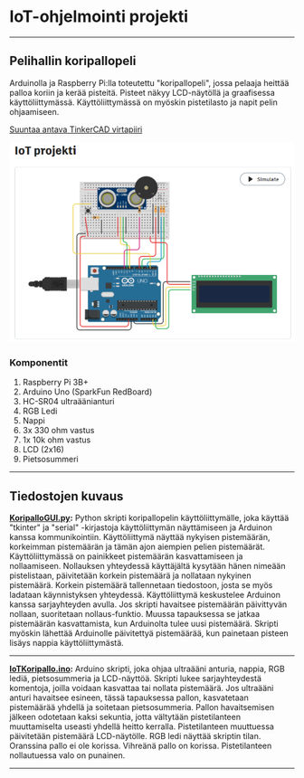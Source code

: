 # IoT-ohjelmointi projekti

***

## Pelihallin koripallopeli

Arduinolla ja Raspberry Pi:lla toteutettu "koripallopeli", jossa pelaaja heittää palloa koriin ja kerää pisteitä.
Pisteet näkyy LCD-näytöllä ja graafisessa käyttöliittymässä.
Käyttöliittymässä on myöskin pistetilasto ja napit pelin ohjaamiseen.

[Suuntaa antava TinkerCAD virtapiiri](https://www.tinkercad.com/things/4R87mIRfiRz-iot-projekti?sharecode=Ea1lM735HB9TrEcFXiUK6mqv-xxSH20Ct1si783S-Xo)

![Kuva virtapiiristä](https://github.com/tautautautautau/IoTProjekti/blob/main/Circuit.png)

### Komponentit
1. Raspberry Pi 3B+
2. Arduino Uno (SparkFun RedBoard)
3. HC-SR04 ultraäänianturi
4. RGB Ledi
5. Nappi
6. 3x 330 ohm vastus
7. 1x 10k ohm vastus
8. LCD (2x16)
9. Pietsosummeri

***

## Tiedostojen kuvaus
**[KoripalloGUI.py](KoripalloGUI.py):**
Python skripti koripallopelin käyttöliittymälle, joka käyttää "tkinter" ja "serial" -kirjastoja käyttöliittymän näyttämiseen ja Arduinon kanssa kommunikointiin. Käyttöliittymä näyttää nykyisen pistemäärän, korkeimman pistemäärän ja tämän ajon aiempien pelien pistemäärät.
Käyttöliittymässä on painikkeet pistemäärän kasvattamiseen ja nollaamiseen. Nollauksen yhteydessä käyttäjältä kysytään hänen nimeään pistelistaan, päivitetään korkein pistemäärä ja nollataan nykyinen pistemäärä. Korkein pistemäärä tallennetaan tiedostoon, josta se myös ladataan käynnistyksen yhteydessä.
Käyttöliittymä keskustelee Arduinon kanssa sarjayhteyden avulla. Jos skripti havaitsee pistemäärän päivittyvän nollaan, suoritetaan nollaus-funktio. Muussa tapauksessa se jatkaa pistemäärän kasvattamista, kun Arduinolta tulee uusi pistemäärä.
Skripti myöskin lähettää Arduinolle päivitettyä pistemäärää, kun painetaan pisteen lisäys nappia käyttöliittymästä.
***
**[IoTKoripallo.ino](IoTKoripallo/IoTKoripallo.ino):**
Arduino skripti, joka ohjaa ultraääni anturia, nappia, RGB lediä, pietsosummeria ja LCD-näyttöä.
Skripti lukee sarjayhteydestä komentoja, joilla voidaan kasvattaa tai nollata pistemäärä.
Jos ultraääni anturi havaitsee esineen, tässä tapauksessa pallon, kasvatetaan pistemäärää yhdellä ja soitetaan pietsosummeria. Pallon havaitsemisen jälkeen odotetaan kaksi sekuntia, jotta vältytään pistetilanteen muuttamiselta useasti yhdellä heitto kerralla.
Pistetilanteen muuttuessa päivitetään pistemäärä LCD-näytölle.
RGB ledi näyttää skriptin tilan. Oranssina pallo ei ole korissa. Vihreänä pallo on korissa. Pistetilanteen nollautuessa valo on punainen.
***
